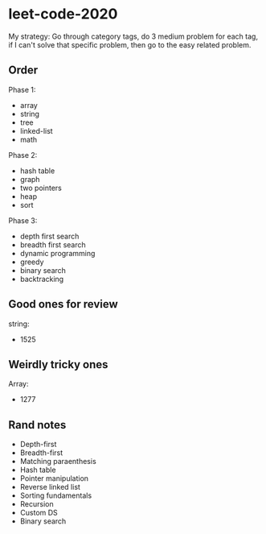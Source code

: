 # leet-code-2020

My strategy: Go through category tags, do 3 medium problem for each tag, if I can't solve that specific problem, then go to the easy related problem.

## Order

Phase 1:

- array
- string
- tree
- linked-list
- math

Phase 2:

- hash table
- graph
- two pointers
- heap
- sort

Phase 3:

- depth first search
- breadth first search
- dynamic programming
- greedy
- binary search
- backtracking

## Good ones for review

string:
- 1525

## Weirdly tricky ones

Array: 
- 1277


## Rand notes

- Depth-first
- Breadth-first
- Matching paraenthesis
- Hash table
- Pointer manipulation
- Reverse linked list 
- Sorting fundamentals
- Recursion
- Custom DS
- Binary search
